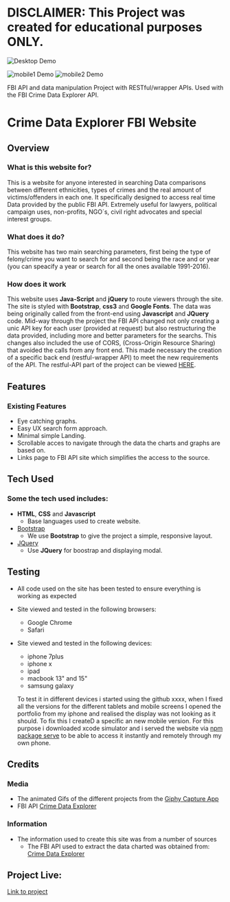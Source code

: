 # DISCLAIMER: This Project was created for educational purposes ONLY.

![Desktop Demo](https://raw.githubusercontent.com/mboladop/Interactive-project-stream2/master/stream2.gif "Desktop Demo")

![mobile1 Demo](https://raw.githubusercontent.com/mboladop/Interactive-project-stream2/master/stream2mobile1.gif "mobile1 Demo")
![mobile2 Demo](https://raw.githubusercontent.com/mboladop/Interactive-project-stream2/master/stream2mobile2.gif "mobile2 Demo")

FBI API and data manipulation Project with RESTful/wrapper APIs. Used with the FBI Crime Data Explorer API. 

# Crime Data Explorer FBI Website
 
## Overview
 
### What is this website for?
 
This is a website for anyone interested in searching Data comparisons between different ethnicities, types of crimes and the real amount of victims/offenders in each one.
It specifically designed to access real time Data provided by the public FBI API. Extremely useful for lawyers, political campaign uses, non-profits, NGO´s, civil right advocates and special interest groups.
 
### What does it do?
 
This website has two main searching parameters, first being the type of felony/crime you want to search for and second being the race and or year (you can speacify a year or search for all the ones available 1991-2016).

### How does it work
 
This website uses **Java-Script** and **jQuery** to route viewers through the site. The site is styled with **Bootstrap**, **css3** and **Google Fonts**. The data was being originally called from the front-end using **Javascript** and **JQuery** code. Mid-way through the project the FBI API changed not only creating a unic API key for each user (provided at request) but also restructuring the data provided, including more and better parameters for the searchs. This changes also included the use of CORS, (Cross-Origin Resource Sharing) that avoided the calls from any front end. This made necessary the creation of a specific back end (restful-wrapper API) to meet the new requirements of the API. The restful-API part of the project can be viewed [HERE](https:https://mboladop-fbi-restful-api.herokuapp.com/offenders/rape).

## Features
 
### Existing Features
- Eye catching graphs.
- Easy UX search form approach.
- Minimal simple Landing.
- Scrollable acces to navigate through the data the charts and graphs are based on.
- Links page to FBI API site which simplifies the access to the source.

## Tech Used

### Some the tech used includes:
- **HTML**, **CSS** and **Javascript**
  - Base languages used to create website.
- [Bootstrap](http://getbootstrap.com/)
    - We use **Bootstrap** to give the project a simple, responsive layout.
- [JQuery](https://jquery.com)
    - Use **JQuery** for boostrap and displaying modal.

## Testing
- All code used on the site has been tested to ensure everything is working as expected
- Site viewed and tested in the following browsers:
  - Google Chrome
  - Safari
- Site viewed and tested in the following devices:
  - iphone 7plus
  - iphone x 
  - ipad
  - macbook 13" and 15"
  - samsung galaxy

  To test it in different devices i started using the github xxxx, when I fixed all the versions for the different tablets and mobile screens I opened the portfolio from my iphone and realised the display was not looking as it should.
  To fix this I createD a specific an new mobile version. For this purpose i downloaded xcode simulator and i served the website via [npm package serve](https://www.npmjs.com/package/serve) to be able to access it instantly and remotely through my own phone.


## Credits

### Media
- The animated Gifs of the different projects from the [Giphy Capture App](https://giphy.com/apps/giphycapture)
- FBI API [Crime Data Explorer](https://crime-data-explorer.fr.cloud.gov/)


### Information
- The information used to create this site was from a number of sources
    - The FBI API used to extract the data charted was obtained from: [Crime Data Explorer](https://crime-data-explorer.fr.cloud.gov/)
    
## Project Live:

[Link to project](https://mboladop.github.io/Interactive-project-stream2/)

